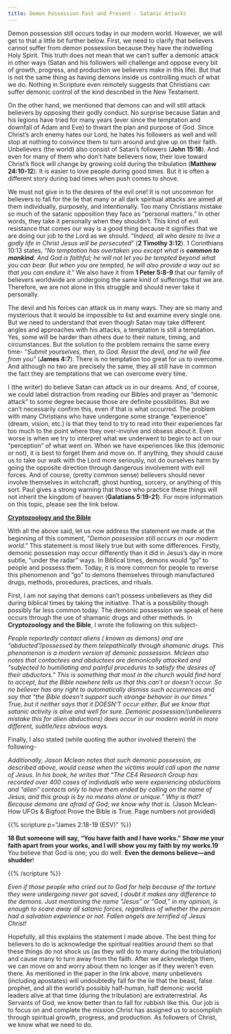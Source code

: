 ```yaml
---
title: Demon Possession Past and Present - Satanic Attacks
---
```


Demon possession still occurs today in our modern world. However, we will get to that a little bit further below. First, we need to clarify that believers cannot suffer from demon possession because they have the indwelling Holy Spirit. This truth does not mean that we can’t suffer a demonic attack in other ways (Satan and his followers will challenge and oppose every bit of growth, progress, and production we believers make in this life). But that is not the same thing as having demons inside us controlling much of what we do. Nothing in Scripture even remotely suggests that Christians can suffer demonic control of the kind described in the New Testament. 

On the other hand, we mentioned that demons can and will still attack believers by opposing their godly conduct. No surprise because Satan and his legions have tried for many years (ever since the temptation and downfall of Adam and Eve) to thwart the plan and purpose of God. Since Christ’s arch enemy hates our Lord, he hates his followers as well and will stop at nothing to convince them to turn around and give up on their faith. Unbelievers (the world) also consist of Satan’s followers (**John 15:18**). And even for many of them who don’t hate believers now, their love toward Christ’s flock will change by growing cold during the tribulation (**Matthew 24:10-12**). It is easier to love people during good times. But it is often a different story during bad times when push comes to shove.  

We must not give in to the desires of the evil one! It is not uncommon for believers to fall for the lie that many or all dark spiritual attacks are aimed at them individually, purposely, and intentionally. Too many Christians mistake so much of the satanic opposition they face as “personal matters.” In other words, they take it personally when they shouldn’t. This kind of evil resistance that comes our way is a good thing because it signifies that we are doing our job to the Lord as we should. “*Indeed, all who desire to live a godly life in Christ Jesus will be persecuted*” (**2 Timothy 3:12**). 1 Corinthians 10:13 states, “*No temptation has overtaken you except what is **common to mankind**. And God is faithful; he will not let you be tempted beyond what you can bear. But when you are tempted, he will also provide a way out so that you can endure it*.” We also have it from **1 Peter 5:8-9** that our family of believers worldwide are undergoing the same kind of sufferings that we are. Therefore, we are not alone in this struggle and should never take it personally. 

The devil and his forces can attack us in many ways. They are so many and mysterious that it would be impossible to list and examine every single one. But we need to understand that even though Satan may take different angles and approaches with his attacks, a temptation is still a temptation. Yes, some will be harder than others due to their nature, timing, and circumstances. But the solution to the problem remains the same every time- “*Submit yourselves, then, to God. Resist the devil, and he will flee from you*” (**James 4:7**). There is no temptation too great for us to overcome. And although no two are precisely the same, they all still have in common the fact they are temptations that we can overcome every time. 

I (the writer) do believe Satan can attack us in our dreams. And, of course, we could label distraction from reading our Bibles and prayer as “demonic attack” to some degree because those are definite possibilities. But we can’t necessarily confirm this, even if that is what occurred. The problem with many Christians who have undergone some strange “experience” (dream, vision, etc.) is that they tend to try to read into their experiences far too much to the point where they over-involve and obsess about it. Even worse is when we try to interpret what we underwent to begin to act on our “perception” of what went on. When we have experiences like this (demonic or not), it is best to forget them and move on. If anything, they should cause us to take our walk with the Lord more seriously, not do ourselves harm by going the opposite direction through dangerous involvement with evil forces. And of course, (pretty common sense) believers should never involve themselves in witchcraft, ghost hunting, sorcery, or anything of this sort. Paul gives a strong warning that those who practice these things will not inherit the kingdom of heaven (**Galatians 5:19-21**). For more information on this topic, please see the link below. 

[**Cryptozoology and the Bible**](/topical/cryptozoology-and-the-bible/) 

With all the above said, let us now address the statement we made at the beginning of this comment, “*Demon possession still occurs in our modern world*.” This statement is most likely true but with some differences. Firstly, demonic possession may occur differently than it did in Jesus’s day in more subtle, “under the radar” ways. In Biblical times, demons would “go” to people and possess them. Today, it is more common for people to reverse this phenomenon and “go” to demons themselves through manufactured drugs, methods, procedures, practices, and rituals. 

First, I am not saying that demons can’t possess unbelievers as they did during biblical times by taking the initiative. That is a possibility though possibly far less common today. The demonic possession we speak of here occurs through the use of shamanic drugs and other methods. In **Cryptozoology and the Bible**, I wrote the following on this subject- 

*People reportedly contact aliens ( known as demons) and are “abducted”/possessed by them telepathically through shamanic drugs. This phenomenon is a modern version of demonic possession. Mclean also notes that contactees and abductees are demonically attacked and "subjected to humiliating and painful procedures to satisfy the desires of their abductors." This is something that most in the church would find hard to accept, but the Bible nowhere tells us that this can’t or doesn’t occur. So no believer has any right to automatically dismiss such occurrences and say that "the Bible doesn't support such strange behavior in our times." True, but it neither says that it DOESN'T occur either. But we know that satanic activity is alive and well for sure. Demonic possession/(unbelievers mistake this for alien abductions) does occur in our modern world in more different, subtle/less obvious ways.* 

Finally, I also stated (while quoting the author involved therein) the following- 

*Additionally, Jason Mclean notes that such demonic possession, as described above, would cease when the victims would call upon the name of Jesus. In his book, he writes that “The CE4 Research Group has recorded over 400 cases of individuals who were experiencing abductions and “alien” contacts only to have them ended by calling on the name of Jesus, and this group is by no means alone or unique.” Why is that? Because demons are afraid of God; we know why that is.* (Jason Mclean- How UFOs & Bigfoot Prove the Bible is True. Page numbers not provided)

{{% scripture p="James 2:18-19 (ESV)" %}} 

**18 But someone will say, “You have faith and I have works.” Show me your faith apart from your works, and I will show you my faith by my works.19** You believe that God is one; you do well. **Even the demons believe—and shudder**!                             

{{% /scripture %}} 

*Even if those people who cried out to God for help because of the torture they were undergoing never got saved, I doubt it makes any difference to the demons. Just mentioning the name “Jesus” or “God,” in my opinion, is enough to scare away all satanic forces, regardless of whether the person had a salvation experience or not. Fallen angels are terrified of Jesus Christ!*              

Hopefully, all this explains the statement I made above. The best thing for believers to do is acknowledge the spiritual realities around them so that these things do not shock us (as they will do to many during the tribulation) and cause many to turn away from the faith. After we acknowledge them, we can move on and worry about them no longer as if they weren’t even there. As mentioned in the paper in the link above, many unbelievers (including apostates) will undoubtedly fall for the lie that the beast, false prophet, and all the world’s possibly half-human, half demonic world leaders alive at that time (during the tribulation) are extraterrestrial. As Servants of God, we know better than to fall for rubbish like this. Our job is to focus on and complete the mission Christ has assigned us to accomplish through spiritual growth, progress, and production. As followers of Christ, we know what we need to do.        
